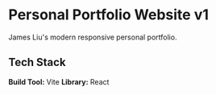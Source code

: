 # Personal Portfolio Website v1

James Liu's modern responsive personal portfolio.

## Tech Stack

  **Build Tool:** Vite
  **Library:** React

 